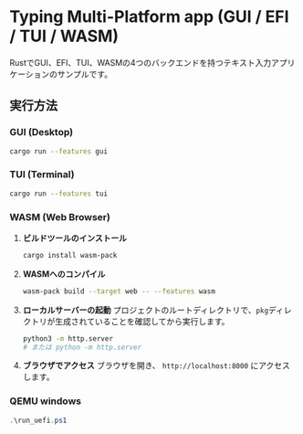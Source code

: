 # Typing Multi-Platform app (GUI / EFI / TUI / WASM)

RustでGUI、EFI、TUI、WASMの4つのバックエンドを持つテキスト入力アプリケーションのサンプルです。

## 実行方法

### GUI (Desktop)
```bash
cargo run --features gui
```

### TUI (Terminal)
```bash
cargo run --features tui
```

### WASM (Web Browser)

1.  **ビルドツールのインストール**
    ```bash
    cargo install wasm-pack
    ```

2.  **WASMへのコンパイル**
    ```bash
    wasm-pack build --target web -- --features wasm
    ```

3.  **ローカルサーバーの起動**
    プロジェクトのルートディレクトリで、`pkg`ディレクトリが生成されていることを確認してから実行します。
    ```bash
    python3 -m http.server
    # または python -m http.server
    ```

4.  **ブラウザでアクセス**
    ブラウザを開き、 `http://localhost:8000` にアクセスします。


### QEMU windows
```powershell
.\run_uefi.ps1
```